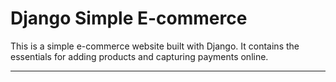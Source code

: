 # Django Simple E-commerce

This is a simple e-commerce website built with Django. It contains the essentials for adding products and capturing payments
online.

---

